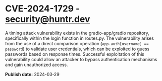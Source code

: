 # CVE-2024-1729 - security@huntr.dev

A timing attack vulnerability exists in the gradio-app/gradio repository, specifically within the login function in routes.py. The vulnerability arises from the use of a direct comparison operation (`app.auth[username] == password`) to validate user credentials, which can be exploited to guess passwords based on response times. Successful exploitation of this vulnerability could allow an attacker to bypass authentication mechanisms and gain unauthorized access.

**Publish date:** 2024-03-29
